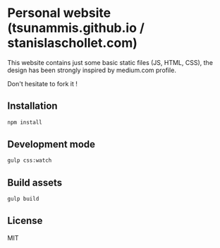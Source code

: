 # Personal website (tsunammis.github.io / stanislaschollet.com)

This website contains just some basic static files (JS, HTML, CSS), the design has been strongly inspired by medium.com profile.

Don't hesitate to fork it !

## Installation

```bash
npm install

```

## Development mode

```bash
gulp css:watch

```

## Build assets

```bash
gulp build

```

## License

MIT
